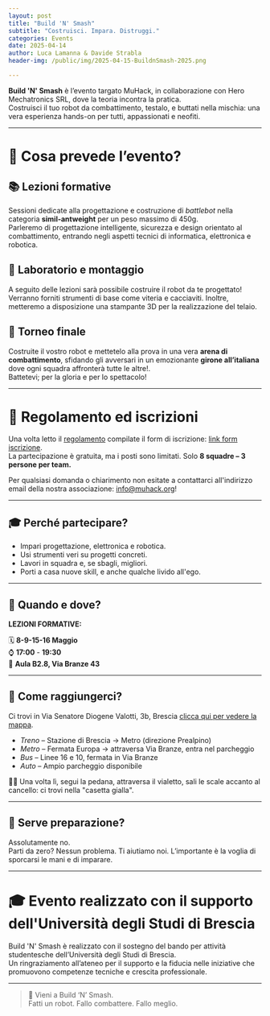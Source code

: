 ```yaml
---
layout: post
title: "Build 'N' Smash"
subtitle: "Costruisci. Impara. Distruggi."
categories: Events
date: 2025-04-14
author: Luca Lamanna & Davide Strabla
header-img: /public/img/2025-04-15-BuildnSmash-2025.png

---
```


**Build 'N' Smash** è l’evento targato MuHack, in collaborazione con Hero Mechatronics SRL, dove la teoria incontra la pratica.  
Costruisci il tuo robot da combattimento, testalo, e buttati nella mischia: una vera esperienza hands-on per tutti, appassionati e neofiti.

---

# 🔧 Cosa prevede l’evento?

## 📚 Lezioni formative
Sessioni dedicate alla progettazione e costruzione di *battlebot* nella categoria **simil-antweight** per un peso massimo di 450g.  
Parleremo di progettazione intelligente, sicurezza e design orientato al combattimento, entrando negli aspetti tecnici di informatica, elettronica e robotica.

## 🔩 Laboratorio e montaggio

A seguito delle lezioni sarà possibile costruire il robot da te progettato!  
Verranno forniti strumenti di base come viteria e cacciaviti. Inoltre, metteremo a disposizione una stampante 3D per la realizzazione del telaio. 

## 🤖 Torneo finale
Costruite il vostro robot e mettetelo alla prova in una vera **arena di combattimento**, sfidando gli avversari in un emozionante **girone all’italiana** dove ogni squadra affronterà tutte le altre!.  
Battetevi; per la gloria e per lo spettacolo!

---

# 📝 Regolamento ed iscrizioni

Una volta letto il [regolamento](/public/doc/regolamento-hack-n-smash-2025.pdf) compilate il form di iscrizione: [link form iscrizione](https://docs.google.com/forms/d/e/1FAIpQLScezQ4u0sGTb1wDy6f-aYw-Okjpp7RLxCEY8X-mlNVMt6c-AA/viewform?usp=dialog).  
La partecipazione è gratuita, ma i posti sono limitati. 
Solo **8 squadre – 3 persone per team.**  

Per qualsiasi domanda o chiarimento non esitate a contattarci all'indirizzo email della nostra associazione: [info@muhack.org](mailto:info@muhack.org)!

---

## 🎓 Perché partecipare?

- Impari progettazione, elettronica e robotica.
- Usi strumenti veri su progetti concreti.
- Lavori in squadra e, se sbagli, migliori.
- Porti a casa nuove skill, e anche qualche livido all'ego.

---

## 📅 Quando e dove?

**LEZIONI FORMATIVE:**

🗓️ **8-9-15-16 Maggio**  
⌚ **17:00** - **19:30**  
📍 **Aula B2.8, Via Branze 43**

---

## 🚀 Come raggiungerci?

Ci trovi in Via Senatore Diogene Valotti, 3b, Brescia [clicca qui per vedere la mappa](https://maps.app.goo.gl/WpPe7QCL2RA4hPRW9).

* <span class="fa fa-1x fa-train"> *Treno*</span> – Stazione di Brescia → Metro (direzione Prealpino)
* <span class="fa fa-1x fa-subway"> *Metro*</span> – Fermata Europa → attraversa Via Branze, entra nel parcheggio
* <span class="fa fa-1x fa-bus"> *Bus*</span> – Linee 16 e 10, fermata in Via Branze
* <span class="fa fa-1x fa-car"> *Auto*</span> – Ampio parcheggio disponibile

🚶‍♂️ Una volta lì, segui la pedana, attraversa il vialetto, sali le scale accanto al cancello: ci trovi nella "casetta gialla".

---

## 🧠 Serve preparazione?

Assolutamente no.  
Parti da zero? Nessun problema. Ti aiutiamo noi. L’importante è la voglia di sporcarsi le mani e di imparare.

---

# 🎓 Evento realizzato con il supporto dell'Università degli Studi di Brescia

Build 'N' Smash è realizzato con il sostegno del bando per attività studentesche dell’Università degli Studi di Brescia.  
Un ringraziamento all’ateneo per il supporto e la fiducia nelle iniziative che promuovono competenze tecniche e crescita professionale.

---

> 🧨 Vieni a Build ‘N’ Smash.  
> Fatti un robot. Fallo combattere. Fallo meglio.
